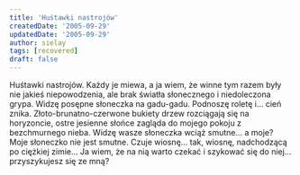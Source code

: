 ```yaml
---
title: 'Huśtawki nastrojów'
createdDate: '2005-09-29'
updatedDate: '2005-09-29'
author: sielay
tags: [recovered]
draft: false
---
```


Huśtawki nastrojów. Każdy je miewa, a ja wiem, że winne tym razem były nie jakieś niepowodzenia, ale brak światła słonecznego i niedoleczona grypa. Widzę posępne słoneczka na gadu-gadu. Podnoszę roletę i… cień znika. Złoto-brunatno-czerwone bukiety drzew rozciągają się na horyzoncie, ostre jesienne słońce zagląda do mojego pokoju z bezchmurnego nieba. Widzę wasze słoneczka wciąż smutne… a moje? Moje słoneczko nie jest smutne. Czuje wiosnę… tak, wiosnę, nadchodzącą po ciężkiej zimie… Ja wiem, że na nią warto czekać i szykować się do niej… przyszykujesz się ze mną?
